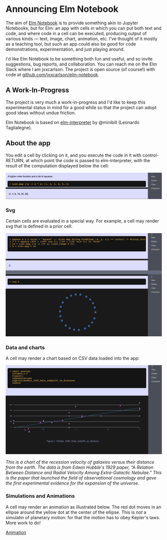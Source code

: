 # Announcing Elm Notebook

The aim of [Elm Notebook](https://elm-notebook.lamdera.app) is to provide something akin to  Jupyter Notebooks, but for Elm: an app with cells in which you can put both text and code, and where code in a cell can be executed, producing output of various kinds — text, image, chart, animation, etc. I've thought of it mostly as a teaching
tool, but such an app could also be good for code demonstrations, experimentation,
and just playing around.

I'd like Elm Notebook to be something both fun and useful, and so invite suggestions, bug reports, and collaboration.  You can reach me on the Elm Slack where I am jxxcarlson.  The project is open source (of course!) with code at
[github.com/jxxcarlson/elm-notebook](https://github.com/jxxcarlson/elm-notebook).



## A Work-In-Progress

The project is very much a work-in-progress and I'd like to keep this experimental status in mind for a good while so that the project can adopt good ideas without
undue friction.

Elm Notebook is based on [elm-interpreter](https://github.com/miniBill/elm-interpreter) by @minibill (Leonardo Taglialegne).

## About the app

You edit a cell by clicking on it, and you execute the code in it with control-RETURN, at which point the code is passed to elm-interpreter, with the result of the computation displayed below the cell:

![Cell](image/cell.png)

### Svg

Certain cells are evaluated in a special way. For example, a cell may render svg that is defined in a prior cell:

![Cell](image/svg.png)

### Data and charts

A cell may render a chart based on CSV data loaded into the
app:

![Cell](image/hubble-chart.png)

*This is a chart of the recession velocity of galaxies
versus their distance from the earth.  The data
is from Edwin Hubble's 1929 paper, 
"A Relation Between Distance and Radial Velocity Among Extra-Galactic Nebulae."
This is the paper that launched the field of observational cosmology
and gave the first experimental evidence for the expansion of the universe.*

### Simulations and Animations

A cell may render an animation as illustrated below.
The red dot moves in an ellipse around the 
yellow dot at the center of the ellipse.
This is *not* a simulatin of planetary motion:
for that the motion has to obey Kepler's laws.
More work to do!


[Animation](https://www.youtube.com/watch?v=XWM-mEgJA9s)




```